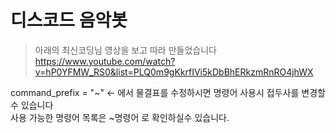 # 디스코드 음악봇
> 아래의 최신코딩님 영상을 보고 따라 만들었습니다  
> https://www.youtube.com/watch?v=hP0YFMW_RS0&list=PLQ0m9gKkrfIVi5kDbBhERkzmRnRO4jhWX 


command_prefix = "~" <- 에서 물결표를 수정하시면 명령어 사용시 접두사를 변경할수 있습니다  
사용 가능한 명령어 목록은 ~명령어 로 확인하실수 있습니다.
